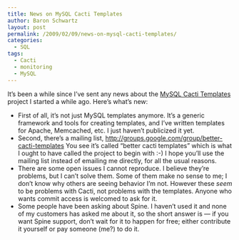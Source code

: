 ```yaml
---
title: News on MySQL Cacti Templates
author: Baron Schwartz
layout: post
permalink: /2009/02/09/news-on-mysql-cacti-templates/
categories:
  - SQL
tags:
  - Cacti
  - monitoring
  - MySQL
---
```

It&#8217;s been a while since I&#8217;ve sent any news about the [MySQL Cacti Templates][1] project I started a while ago. Here&#8217;s what&#8217;s new:

*   First of all, it&#8217;s not just MySQL templates anymore. It&#8217;s a generic framework and tools for creating templates, and I&#8217;ve written templates for Apache, Memcached, etc. I just haven&#8217;t publicized it yet.
*   Second, there&#8217;s a mailing list, <http://groups.google.com/group/better-cacti-templates> You see it&#8217;s called &#8220;better cacti templates&#8221; which is what I ought to have called the project to begin with :-) I hope you&#8217;ll use the mailing list instead of emailing me directly, for all the usual reasons.
*   There are some open issues I cannot reproduce. I believe they&#8217;re problems, but I can&#8217;t solve them. Some of them make no sense to me; I don&#8217;t know why others are seeing behavior I&#8217;m not. However these *seem* to be problems with Cacti, not problems with the templates. Anyone who wants commit access is welcomed to ask for it.
*   Some people have been asking about Spine. I haven&#8217;t used it and none of my customers has asked me about it, so the short answer is &#8212; if you want Spine support, don&#8217;t wait for it to happen for free; either contribute it yourself or pay someone (me?) to do it.

 [1]: http://code.google.com/p/mysql-cacti-templates/